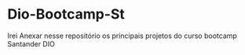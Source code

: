 # Dio-Bootcamp-St
Irei Anexar nesse repositório os principais projetos do curso bootcamp Santander DIO
